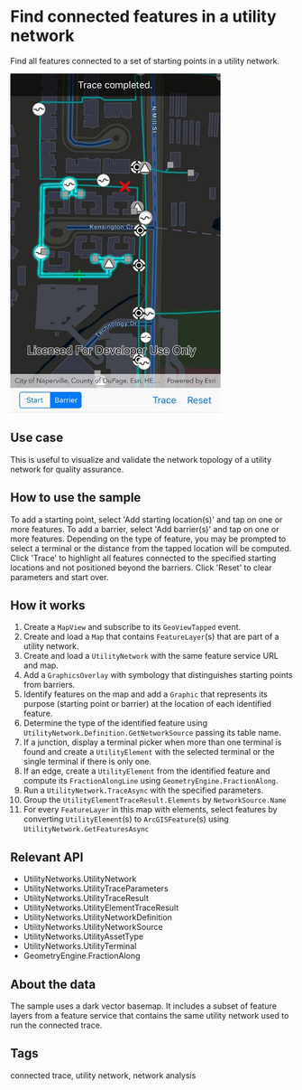 # Find connected features in a utility network

Find all features connected to a set of starting points in a utility network.

![](FindFeaturesUtilityNetwork.JPG)

## Use case

This is useful to visualize and validate the network topology of a utility network for quality assurance. 

## How to use the sample

To add a starting point, select 'Add starting location(s)' and tap on one or more features. To add a barrier, select 'Add barrier(s)' and tap on one or more features. Depending on the type of feature, you may be prompted to select a terminal or the distance from the tapped location will be computed. Click 'Trace' to highlight all features connected to the specified starting locations and not positioned beyond the barriers. Click 'Reset' to clear parameters and start over.

## How it works

1. Create a `MapView` and subscribe to its `GeoViewTapped` event.
2. Create and load a `Map` that contains `FeatureLayer`(s) that are part of a utility network.
3. Create and load a `UtilityNetwork` with the same feature service URL and map.
4. Add a `GraphicsOverlay` with symbology that distinguishes starting points from barriers.
5. Identify features on the map and add a `Graphic` that represents its purpose (starting point or barrier) at the location of each identified feature.
6. Determine the type of the identified feature using `UtilityNetwork.Definition.GetNetworkSource` passing its table name.
7. If a junction, display a terminal picker when more than one terminal is found and create a `UtilityElement` with the selected terminal or the single terminal if there is only one.
8. If an edge, create a `UtilityElement` from the identified feature and compute its `FractionAlongLine` using `GeometryEngine.FractionAlong`.
9. Run a `UtilityNetwork.TraceAsync` with the specified parameters.
10. Group the `UtilityElementTraceResult.Elements` by `NetworkSource.Name`
11. For every `FeatureLayer` in this map with elements, select features by converting `UtilityElement`(s) to `ArcGISFeature`(s) using `UtilityNetwork.GetFeaturesAsync`

## Relevant API

* UtilityNetworks.UtilityNetwork
* UtilityNetworks.UtilityTraceParameters
* UtilityNetworks.UtilityTraceResult
* UtilityNetworks.UtilityElementTraceResult
* UtilityNetworks.UtilityNetworkDefinition
* UtilityNetworks.UtilityNetworkSource
* UtilityNetworks.UtilityAssetType
* UtilityNetworks.UtilityTerminal
* GeometryEngine.FractionAlong

## About the data

The sample uses a dark vector basemap. It includes a subset of feature layers from a feature service that contains the same utility network used to run the connected trace.

## Tags

connected trace, utility network, network analysis